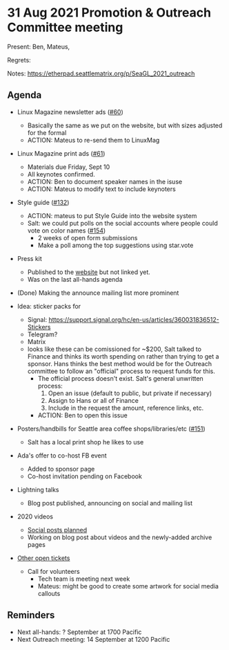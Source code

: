 # 31 Aug 2021 Promotion & Outreach Committee meeting 

Present: Ben, Mateus, 

Regrets: 

Notes: https://etherpad.seattlematrix.org/p/SeaGL_2021_outreach 

## Agenda 

* Linux Magazine newsletter ads ([#60](https://github.com/SeaGL/organization/issues/60))
    * Basically the same as we put on the website, but with sizes adjusted for the formal
    * ACTION: Mateus to re-send them to LinuxMag

* Linux Magazine print ads ([#61](https://github.com/SeaGL/organization/issues/61)) 
    * Materials due  Friday, Sept 10
    * All keynotes confirmed.
    * ACTION: Ben to document speaker names in the isuse
    * ACTION: Mateus to modify text to include keynoters

* Style guide ([#132](https://github.com/SeaGL/organization/issues/132)) 
    * ACTION: mateus to put Style Guide into the website system
    * Salt: we could put polls on the social accounts where people could vote on color names ([#154](https://github.com/SeaGL/organization/issues/154))
        * 2 weeks of open form submissions
        * Make a poll among the top suggestions using star.vote

* Press kit
    * Published to the [website](https://seagl.org/press) but not linked yet.
    * Was on the last all-hands agenda

* (Done) Making the announce mailing list more prominent

* Idea: sticker packs for 
    * Signal: https://support.signal.org/hc/en-us/articles/360031836512-Stickers 
    * Telegram? 
    * Matrix 
    * looks like these can be comissioned for ~$200, Salt talked to Finance and thinks its worth spending on rather than trying to get a sponsor. Hans thinks the best method would be for the Outreach committee to follow an "official" process to request funds for this.
       * The official process doesn't exist. Salt's general unwritten process:
           1. Open an issue (default to public, but private if necessary)
           2. Assign to Hans or all of Finance
           3. Include in the request the amount, reference links, etc.
       * ACTION: Ben to open this issue
    
* Posters/handbills for Seattle area coffee shops/libraries/etc ([#151](https://github.com/SeaGL/organization/issues/151))
    - Salt has a local print shop he likes to use

* Ada's offer to co-host FB event
     * Added to sponsor page
     * Co-host invitation pending on Facebook

* Lightning talks
    * Blog post published, announcing on social and mailing list

* 2020 videos
    * [Social posts planned](https://docs.google.com/spreadsheets/d/1FIVw3tvmRjVTVYzCzHafkqaz_qtl9oR9Y2YK5dsO9DM/edit?usp=sharing)
    * Working on blog post about videos and the newly-added archive pages


* [Other open tickets](https://github.com/SeaGL/organization/issues?q=is%3Aissue+is%3Aopen+label%3AOutreach) 
    * Call for volunteers
        * Tech team is meeting next week
         * Mateus: might be good to create some artwork for social media callouts


## Reminders 

* Next all-hands: ? September at 1700 Pacific 
* Next Outreach meeting: 14 September at 1200 Pacific





